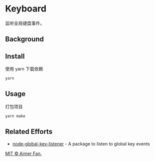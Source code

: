 # Keyboard

监听全局键盘事件。

## Background

## Install

使用 yarn 下载依赖

```bash
yarn
```

## Usage

打包项目

```bash
yarn make
```

## Related Efforts

- [node-global-key-listener](https://github.com/LaunchMenu/node-global-key-listener) - A package to listen to global key events

[MIT © Aimer Fan.](./LICENSE)
